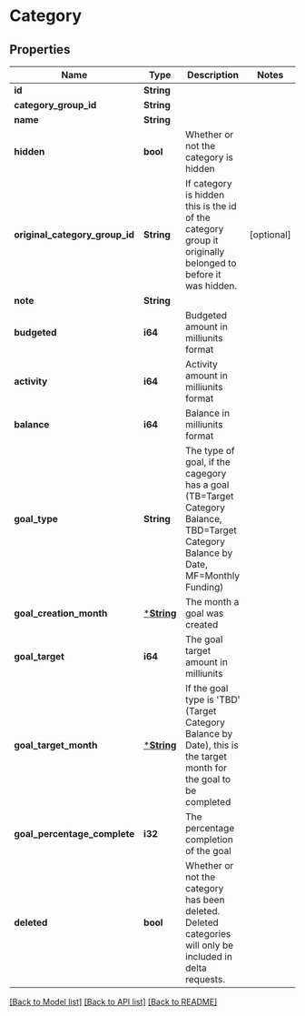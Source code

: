 # Category

## Properties

Name | Type | Description | Notes
------------ | ------------- | ------------- | -------------
**id** | **String** |  | 
**category_group_id** | **String** |  | 
**name** | **String** |  | 
**hidden** | **bool** | Whether or not the category is hidden | 
**original_category_group_id** | **String** | If category is hidden this is the id of the category group it originally belonged to before it was hidden. | [optional] 
**note** | **String** |  | 
**budgeted** | **i64** | Budgeted amount in milliunits format | 
**activity** | **i64** | Activity amount in milliunits format | 
**balance** | **i64** | Balance in milliunits format | 
**goal_type** | **String** | The type of goal, if the cagegory has a goal (TB=Target Category Balance, TBD=Target Category Balance by Date, MF=Monthly Funding) | 
**goal_creation_month** | [***String**](string.md) | The month a goal was created | 
**goal_target** | **i64** | The goal target amount in milliunits | 
**goal_target_month** | [***String**](string.md) | If the goal type is 'TBD' (Target Category Balance by Date), this is the target month for the goal to be completed | 
**goal_percentage_complete** | **i32** | The percentage completion of the goal | 
**deleted** | **bool** | Whether or not the category has been deleted.  Deleted categories will only be included in delta requests. | 

[[Back to Model list]](../README.md#documentation-for-models) [[Back to API list]](../README.md#documentation-for-api-endpoints) [[Back to README]](../README.md)


